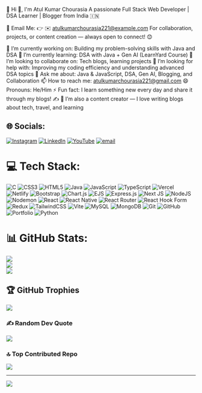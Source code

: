 💫 Hi 👋, I'm Atul Kumar Chourasia
A passionate Full Stack Web Developer | DSA Learner | Blogger from India 🇮🇳

📩 Email Me: 👉 ✉️ atulkumarchourasia221@example.com
For collaboration, projects, or content creation — always open to connect! 😊

🔭 I’m currently working on: Building my problem-solving skills with Java and DSA
🌱 I’m currently learning: DSA with Java + Gen AI (LearnYard Course)
👯 I’m looking to collaborate on: Tech blogs, learning projects
🤔 I’m looking for help with: Improving my coding efficiency and understanding advanced DSA topics
💬 Ask me about: Java & JavaScript, DSA, Gen AI, Blogging, and Collaboration
📫 How to reach me: atulkumarchourasia221@gmail.com
😄 Pronouns: He/Him
⚡ Fun fact: I learn something new every day and share it through my blogs! ✍️
🔗 I’m also a content creator — I love writing blogs about tech, travel, and learning

## 🌐 Socials:
[![Instagram](https://img.shields.io/badge/Instagram-%23E4405F.svg?logo=Instagram&logoColor=white)](https://instagram.com/atul-kumar-chourasia) [![LinkedIn](https://img.shields.io/badge/LinkedIn-%230077B5.svg?logo=linkedin&logoColor=white)](https://linkedin.com/in/atul-kumar-chourasia-36494827a) [![YouTube](https://img.shields.io/badge/YouTube-%23FF0000.svg?logo=YouTube&logoColor=white)](https://youtube.com/@AtulKumarChourasia) [![email](https://img.shields.io/badge/Email-D14836?logo=gmail&logoColor=white)](mailto:atulkumarchourasia221@gmail.com) 

# 💻 Tech Stack:
![C](https://img.shields.io/badge/c-%2300599C.svg?style=for-the-badge&logo=c&logoColor=white) ![CSS3](https://img.shields.io/badge/css3-%231572B6.svg?style=for-the-badge&logo=css3&logoColor=white) ![HTML5](https://img.shields.io/badge/html5-%23E34F26.svg?style=for-the-badge&logo=html5&logoColor=white) ![Java](https://img.shields.io/badge/java-%23ED8B00.svg?style=for-the-badge&logo=openjdk&logoColor=white) ![JavaScript](https://img.shields.io/badge/javascript-%23323330.svg?style=for-the-badge&logo=javascript&logoColor=%23F7DF1E) ![TypeScript](https://img.shields.io/badge/typescript-%23007ACC.svg?style=for-the-badge&logo=typescript&logoColor=white) ![Vercel](https://img.shields.io/badge/vercel-%23000000.svg?style=for-the-badge&logo=vercel&logoColor=white) ![Netlify](https://img.shields.io/badge/netlify-%23000000.svg?style=for-the-badge&logo=netlify&logoColor=#00C7B7) ![Bootstrap](https://img.shields.io/badge/bootstrap-%238511FA.svg?style=for-the-badge&logo=bootstrap&logoColor=white) ![Chart.js](https://img.shields.io/badge/chart.js-F5788D.svg?style=for-the-badge&logo=chart.js&logoColor=white) ![EJS](https://img.shields.io/badge/ejs-%23B4CA65.svg?style=for-the-badge&logo=ejs&logoColor=black) ![Express.js](https://img.shields.io/badge/express.js-%23404d59.svg?style=for-the-badge&logo=express&logoColor=%2361DAFB) ![Next JS](https://img.shields.io/badge/Next-black?style=for-the-badge&logo=next.js&logoColor=white) ![NodeJS](https://img.shields.io/badge/node.js-6DA55F?style=for-the-badge&logo=node.js&logoColor=white) ![Nodemon](https://img.shields.io/badge/NODEMON-%23323330.svg?style=for-the-badge&logo=nodemon&logoColor=%BBDEAD) ![React](https://img.shields.io/badge/react-%2320232a.svg?style=for-the-badge&logo=react&logoColor=%2361DAFB) ![React Native](https://img.shields.io/badge/react_native-%2320232a.svg?style=for-the-badge&logo=react&logoColor=%2361DAFB) ![React Router](https://img.shields.io/badge/React_Router-CA4245?style=for-the-badge&logo=react-router&logoColor=white) ![React Hook Form](https://img.shields.io/badge/React%20Hook%20Form-%23EC5990.svg?style=for-the-badge&logo=reacthookform&logoColor=white) ![Redux](https://img.shields.io/badge/redux-%23593d88.svg?style=for-the-badge&logo=redux&logoColor=white) ![TailwindCSS](https://img.shields.io/badge/tailwindcss-%2338B2AC.svg?style=for-the-badge&logo=tailwind-css&logoColor=white) ![Vite](https://img.shields.io/badge/vite-%23646CFF.svg?style=for-the-badge&logo=vite&logoColor=white) ![MySQL](https://img.shields.io/badge/mysql-4479A1.svg?style=for-the-badge&logo=mysql&logoColor=white) ![MongoDB](https://img.shields.io/badge/MongoDB-%234ea94b.svg?style=for-the-badge&logo=mongodb&logoColor=white) ![Git](https://img.shields.io/badge/git-%23F05033.svg?style=for-the-badge&logo=git&logoColor=white) ![GitHub](https://img.shields.io/badge/github-%23121011.svg?style=for-the-badge&logo=github&logoColor=white) ![Portfolio](https://img.shields.io/badge/Portfolio-%23000000.svg?style=for-the-badge&logo=firefox&logoColor=#FF7139) ![Python](https://img.shields.io/badge/python-3670A0?style=for-the-badge&logo=python&logoColor=ffdd54)
# 📊 GitHub Stats:
![](https://github-readme-stats.vercel.app/api?username=atul64796&theme=dark&hide_border=false&include_all_commits=true&count_private=false)<br/>
![](https://nirzak-streak-stats.vercel.app/?user=atul64796&theme=dark&hide_border=false)<br/>
![](https://github-readme-stats.vercel.app/api/top-langs/?username=atul64796&theme=dark&hide_border=false&include_all_commits=true&count_private=false&layout=compact)

## 🏆 GitHub Trophies
![](https://github-profile-trophy.vercel.app/?username=atul64796&theme=radical&no-frame=false&no-bg=true&margin-w=4)

### ✍️ Random Dev Quote
![](https://quotes-github-readme.vercel.app/api?type=horizontal&theme=radical)

### 🔝 Top Contributed Repo
![](https://github-contributor-stats.vercel.app/api?username=atul64796&limit=5&theme=dark&combine_all_yearly_contributions=true)

---
[![](https://visitcount.itsvg.in/api?id=atul64796&icon=0&color=0)](https://visitcount.itsvg.in)

<!-- Proudly created with GPRM ( https://gprm.itsvg.in ) -->
